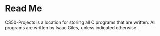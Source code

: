 # Read Me

CS50-Projects is a location for storing all C programs that are written. All programs are written by Isaac Giles, unless indicated otherwise.
